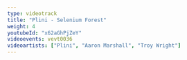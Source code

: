 ```yaml
---
type: videotrack
title: "Plini - Selenium Forest"
weight: 4
youtubeId: "x62aGhPjZeY"
videoevents: vevt0036
videoartists: ["Plini", "Aaron Marshall", "Troy Wright"]
---
```

